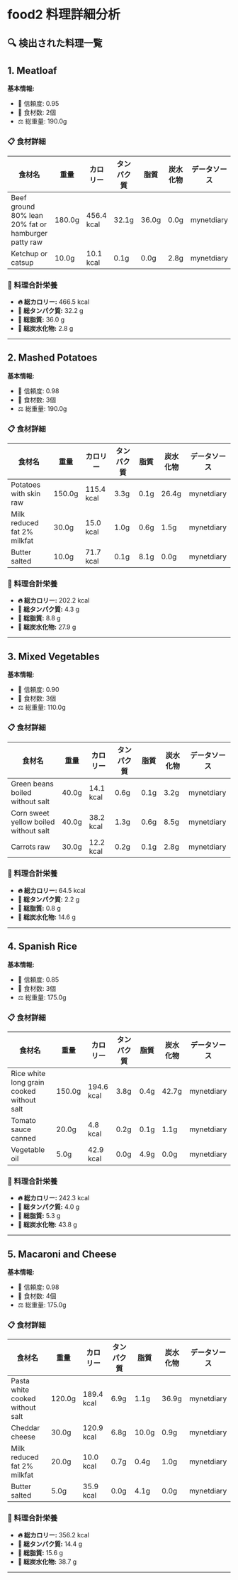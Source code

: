 # food2 料理詳細分析

## 🔍 検出された料理一覧

## 1. Meatloaf

**基本情報:**
- 🎯 信頼度: 0.95
- 🥕 食材数: 2個
- ⚖️ 総重量: 190.0g

### 📋 食材詳細

| 食材名 | 重量 | カロリー | タンパク質 | 脂質 | 炭水化物 | データソース |
|--------|------|----------|------------|------|----------|--------------|
| Beef ground 80% lean 20% fat or hamburger patty raw | 180.0g | 456.4 kcal | 32.1g | 36.0g | 0.0g | mynetdiary |
| Ketchup or catsup | 10.0g | 10.1 kcal | 0.1g | 0.0g | 2.8g | mynetdiary |

### 🔢 料理合計栄養

- **🔥 総カロリー:** 466.5 kcal
- **🥩 総タンパク質:** 32.2 g
- **🧈 総脂質:** 36.0 g
- **🍞 総炭水化物:** 2.8 g

---

## 2. Mashed Potatoes

**基本情報:**
- 🎯 信頼度: 0.98
- 🥕 食材数: 3個
- ⚖️ 総重量: 190.0g

### 📋 食材詳細

| 食材名 | 重量 | カロリー | タンパク質 | 脂質 | 炭水化物 | データソース |
|--------|------|----------|------------|------|----------|--------------|
| Potatoes with skin raw | 150.0g | 115.4 kcal | 3.3g | 0.1g | 26.4g | mynetdiary |
| Milk reduced fat 2% milkfat | 30.0g | 15.0 kcal | 1.0g | 0.6g | 1.5g | mynetdiary |
| Butter salted | 10.0g | 71.7 kcal | 0.1g | 8.1g | 0.0g | mynetdiary |

### 🔢 料理合計栄養

- **🔥 総カロリー:** 202.2 kcal
- **🥩 総タンパク質:** 4.3 g
- **🧈 総脂質:** 8.8 g
- **🍞 総炭水化物:** 27.9 g

---

## 3. Mixed Vegetables

**基本情報:**
- 🎯 信頼度: 0.90
- 🥕 食材数: 3個
- ⚖️ 総重量: 110.0g

### 📋 食材詳細

| 食材名 | 重量 | カロリー | タンパク質 | 脂質 | 炭水化物 | データソース |
|--------|------|----------|------------|------|----------|--------------|
| Green beans boiled without salt | 40.0g | 14.1 kcal | 0.6g | 0.1g | 3.2g | mynetdiary |
| Corn sweet yellow boiled without salt | 40.0g | 38.2 kcal | 1.3g | 0.6g | 8.5g | mynetdiary |
| Carrots raw | 30.0g | 12.2 kcal | 0.2g | 0.1g | 2.8g | mynetdiary |

### 🔢 料理合計栄養

- **🔥 総カロリー:** 64.5 kcal
- **🥩 総タンパク質:** 2.2 g
- **🧈 総脂質:** 0.8 g
- **🍞 総炭水化物:** 14.6 g

---

## 4. Spanish Rice

**基本情報:**
- 🎯 信頼度: 0.85
- 🥕 食材数: 3個
- ⚖️ 総重量: 175.0g

### 📋 食材詳細

| 食材名 | 重量 | カロリー | タンパク質 | 脂質 | 炭水化物 | データソース |
|--------|------|----------|------------|------|----------|--------------|
| Rice white long grain cooked without salt | 150.0g | 194.6 kcal | 3.8g | 0.4g | 42.7g | mynetdiary |
| Tomato sauce canned | 20.0g | 4.8 kcal | 0.2g | 0.1g | 1.1g | mynetdiary |
| Vegetable oil | 5.0g | 42.9 kcal | 0.0g | 4.9g | 0.0g | mynetdiary |

### 🔢 料理合計栄養

- **🔥 総カロリー:** 242.3 kcal
- **🥩 総タンパク質:** 4.0 g
- **🧈 総脂質:** 5.3 g
- **🍞 総炭水化物:** 43.8 g

---

## 5. Macaroni and Cheese

**基本情報:**
- 🎯 信頼度: 0.98
- 🥕 食材数: 4個
- ⚖️ 総重量: 175.0g

### 📋 食材詳細

| 食材名 | 重量 | カロリー | タンパク質 | 脂質 | 炭水化物 | データソース |
|--------|------|----------|------------|------|----------|--------------|
| Pasta white cooked without salt | 120.0g | 189.4 kcal | 6.9g | 1.1g | 36.9g | mynetdiary |
| Cheddar cheese | 30.0g | 120.9 kcal | 6.8g | 10.0g | 0.9g | mynetdiary |
| Milk reduced fat 2% milkfat | 20.0g | 10.0 kcal | 0.7g | 0.4g | 1.0g | mynetdiary |
| Butter salted | 5.0g | 35.9 kcal | 0.0g | 4.1g | 0.0g | mynetdiary |

### 🔢 料理合計栄養

- **🔥 総カロリー:** 356.2 kcal
- **🥩 総タンパク質:** 14.4 g
- **🧈 総脂質:** 15.6 g
- **🍞 総炭水化物:** 38.7 g

---

